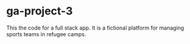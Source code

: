 # ga-project-3
This the code for a full stack app. It is a fictional platform for managing sports teams in refugee camps. 
